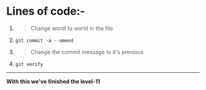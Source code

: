 # Lines of code:-
1. > Change wordl to world in the file
2. `git commit -a --amend`
3. > Change the commit message to it's previous
4. `git verify`
---
**With this we've finished the level-11**
